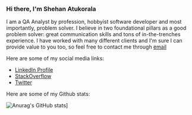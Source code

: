 ### Hi there, I'm Shehan Atukorala

I am a QA Analyst by profession, hobbyist software developer and most importantly, problem solver. I believe in two foundational pillars as a good problem solver: great communication skills and tons of in-the-trenches experience. I have worked with many different clients and I'm sure I can provide value to you too, so feel free to contact me through [email](mailto:shehanatuk@gmail.com)

Here are some of my social media links:
* [LinkedIn Profile](https://www.linkedin.com/in/shehan-atukorala-8631491a5/)
* [StackOverflow](https://stackoverflow.com/users/10871450/flyingfishcattle)
* [Twitter](https://twitter.com/Shehan_Atuk)

Here are some of my Github stats: 

![Anurag's GitHub stats](https://github-readme-stats.vercel.app/api?username=ShehanAt)]

<!--
**ShehanAT/ShehanAt** is a ✨ _special_ ✨ repository because its `README.md` (this file) appears on your GitHub profile.

Here are some ideas to get you started:

- 🔭 I’m currently working on ...
- 🌱 I’m currently learning ...
- 👯 I’m looking to collaborate on ...
- 🤔 I’m looking for help with ...
- 💬 Ask me about ...
- 📫 How to reach me: ...
- 😄 Pronouns: ...
- ⚡ Fun fact: ...
-->

